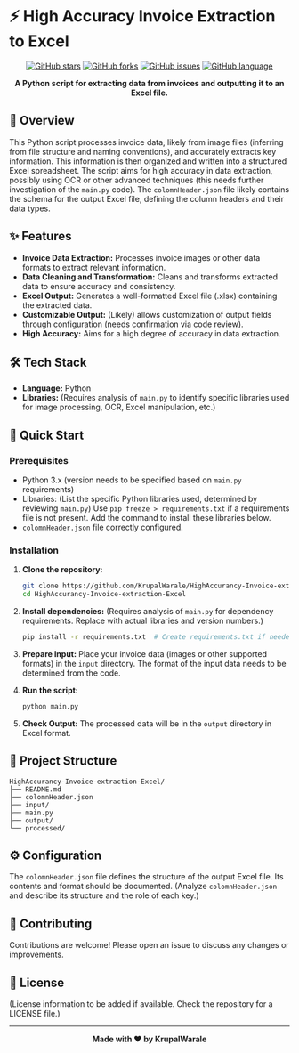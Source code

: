 # ⚡ High Accuracy Invoice Extraction to Excel

<div align="center">

[![GitHub stars](https://img.shields.io/github/stars/KrupalWarale/HighAccurancy-Invoice-extraction-Excel?style=for-the-badge)](https://github.com/KrupalWarale/HighAccurancy-Invoice-extraction-Excel/stargazers)
[![GitHub forks](https://img.shields.io/github/forks/KrupalWarale/HighAccurancy-Invoice-extraction-Excel?style=for-the-badge)](https://github.com/KrupalWarale/HighAccurancy-Invoice-extraction-Excel/network)
[![GitHub issues](https://img.shields.io/github/issues/KrupalWarale/HighAccurancy-Invoice-extraction-Excel?style=for-the-badge)](https://github.com/KrupalWarale/HighAccurancy-Invoice-extraction-Excel/issues)
[![GitHub language](https://img.shields.io/github/languages/top/KrupalWarale/HighAccurancy-Invoice-extraction-Excel?style=for-the-badge)](https://github.com/KrupalWarale/HighAccurancy-Invoice-extraction-Excel)

**A Python script for extracting data from invoices and outputting it to an Excel file.**

</div>

## 📖 Overview

This Python script processes invoice data, likely from image files (inferring from file structure and naming conventions), and accurately extracts key information. This information is then organized and written into a structured Excel spreadsheet.  The script aims for high accuracy in data extraction, possibly using OCR or other advanced techniques (this needs further investigation of the `main.py` code). The `colomnHeader.json` file likely contains the schema for the output Excel file, defining the column headers and their data types.


## ✨ Features

- **Invoice Data Extraction:** Processes invoice images or other data formats to extract relevant information.
- **Data Cleaning and Transformation:** Cleans and transforms extracted data to ensure accuracy and consistency.
- **Excel Output:** Generates a well-formatted Excel file (.xlsx) containing the extracted data.
- **Customizable Output:** (Likely) allows customization of output fields through configuration (needs confirmation via code review).
- **High Accuracy:** Aims for a high degree of accuracy in data extraction.


## 🛠️ Tech Stack

- **Language:** Python
- **Libraries:**  (Requires analysis of `main.py` to identify specific libraries used for image processing, OCR, Excel manipulation, etc.)


## 🚀 Quick Start

### Prerequisites

- Python 3.x (version needs to be specified based on `main.py` requirements)
- Libraries:  (List the specific Python libraries used, determined by reviewing `main.py`)  Use `pip freeze > requirements.txt` if a requirements file is not present.  Add the command to install these libraries below.
- `colomnHeader.json` file correctly configured.


### Installation

1. **Clone the repository:**
   ```bash
   git clone https://github.com/KrupalWarale/HighAccurancy-Invoice-extraction-Excel.git
   cd HighAccurancy-Invoice-extraction-Excel
   ```

2. **Install dependencies:** (Requires analysis of `main.py` for dependency requirements.  Replace with actual libraries and version numbers.)
   ```bash
   pip install -r requirements.txt  # Create requirements.txt if needed.
   ```

3. **Prepare Input:** Place your invoice data (images or other supported formats) in the `input` directory.  The format of the input data needs to be determined from the code.

4. **Run the script:**
   ```bash
   python main.py
   ```

5. **Check Output:** The processed data will be in the `output` directory in Excel format.


## 📁 Project Structure

```
HighAccurancy-Invoice-extraction-Excel/
├── README.md
├── colomnHeader.json
├── input/
├── main.py
├── output/
└── processed/
```

## ⚙️ Configuration

The `colomnHeader.json` file defines the structure of the output Excel file.  Its contents and format should be documented.  (Analyze `colomnHeader.json` and describe its structure and the role of each key.)

## 🤝 Contributing

Contributions are welcome!  Please open an issue to discuss any changes or improvements.

## 📄 License

(License information to be added if available. Check the repository for a LICENSE file.)


---

<div align="center">

**Made with ❤️ by KrupalWarale**

</div>
